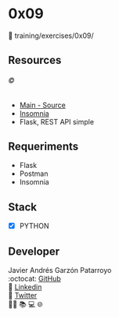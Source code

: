 # 0x09
:open_file_folder: training/exercises/0x09/

## Resources
###### :copyright:
* [Main - Source](https://www.youtube.com/watch?v=Esdj9wlBOaI)
* [Insomnia](https://insomnia.rest/)
* Flask, REST API simple

## Requeriments
* Flask
* Postman
* Insomnia

## Stack
* [x] PYTHON

## Developer
Javier Andrés Garzón Patarroyo  
:octocat: [GitHub](https://github.com/javierandresgp/)  
:link: [Linkedin](https://www.linkedin.com/in/javierandresgp/)  
:link: [Twitter](https://twitter.com/javierandresgp0)  
:man_technologist: :books: :computer: :globe_with_meridians: